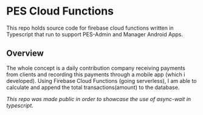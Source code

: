 # PES Cloud Functions

This repo holds source code for firebase cloud functions written in Typescript that run to support PES-Admin and Manager Android Apps.

## Overview

The whole concept is a daily contribution company receiving payments from clients and recording this payments through a mobile app (which i developed). Using Firebase Cloud Functions (going serverless), I am able to calculate and append the total transactions(amount) to the database.

_This repo was made public in order to showcase the use of async-wait in typescript._
